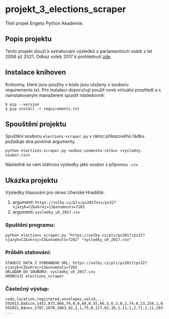 # projekt_3_elections_scraper
Třetí projek Engeto Python Akademie.
## Popis projektu
Tento projekt slouží k extrahování výsledků z parlamentních voleb z let 2006 až 2021. Odkaz voleb 2017 k prohlédnutí [zde](https://volby.cz/pls/ps2017/ps3?xjazyk=CZ).
## Instalace knihoven
Knihovny, které jsou použity v kódu jsou uloženy v souboru requirements.txt. Pro instalaci doporučuji použít nové virtuální prostředí a s nainstalovaným manažerem spustit následovně:
```
$ pip --version
$ pip install -r requirements.txt
```
## Spouštění projektu
Spuštění souboru ```elections-scraper.py``` v rámci příkazového řádku požaduje dva povinné argumenty.

```python elections-scraper.py <odkaz-uzemniho-celku> <vysledny-soubor.csv>```

Následně se vám stáhnou výsledky jako soubor s příponou ```.csv```
## Ukázka projektu
Výsledky hlasování pro okres Uherské Hradiště:
  1. argument: ```https://volby.cz/pls/ps2017nss/ps32?xjazyk=CZ&xkraj=13&xnumnuts=7202```
  2. argument: ```vysledky_uh_2017.csv```
### Spuštění programu:
```python elections_scraper.py "https://volby.cz/pls/ps2017/ps32?xjazyk=CZ&xkraj=13&xnumnuts=7202" "vysledky_uh_2017.csv"```
### Průběh stahování:
```
STAHUJI DATA Z VYBRANEHO URL: https://volby.cz/pls/ps2017/ps32?xjazyk=CZ&xkraj=13&xnumnuts=7202
UKLADAM DO SOUBORU: vysledky_uh_2017.csv
UKONCUJI elections_scraper
```
### Částečný výstup:
```
code,location,registered,envelopes,valid,...
592013,Babice,1452,873,866,79,0,0,60,0,55,66,5,6,3,0,2,74,0,23,254,1,0,95,5,1,0,133,4
592021,Bánov,1707,1070,1063,92,2,1,75,0,117,62,10,1,11,1,2,71,1,11,293,1,0,148,6,0,0,156,2
...
```
